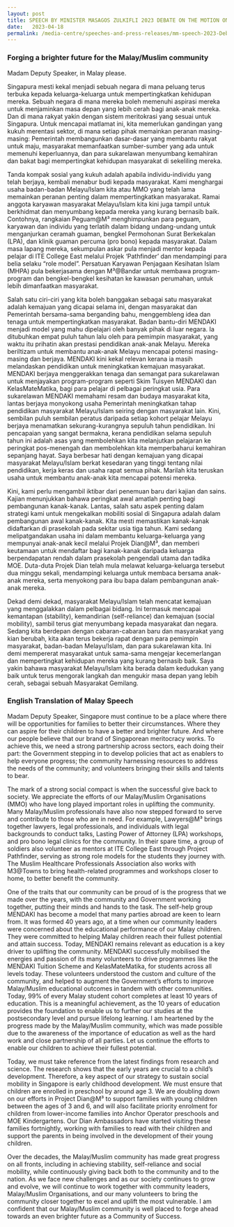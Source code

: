 ```yaml
---
layout: post
title: SPEECH BY MINISTER MASAGOS ZULKIFLI 2023 DEBATE ON THE MOTION ON THE ADDRESS OF THANKS FOR THE SPEECH OF THE PRESIDENT  
date:   2023-04-18
permalink: /media-centre/speeches-and-press-releases/mm-speech-2023-Debate-on-the-Motion-of-the-Address-of-Thanks/
---
```


### **Forging a brighter future for the Malay/Muslim community**

Madam Deputy Speaker, in Malay please.  

  

Singapura mesti kekal menjadi sebuah negara di mana peluang terus terbuka kepada keluarga-keluarga untuk mempertingkatkan kehidupan mereka. Sebuah negara di mana mereka boleh memenuhi aspirasi mereka untuk menjaminkan masa depan yang lebih cerah bagi anak-anak mereka. Dan di mana rakyat yakin dengan sistem meritokrasi yang sesuai untuk Singapura. Untuk mencapai matlamat ini, kita memerlukan gandingan yang kukuh merentasi sektor, di mana setiap pihak memainkan peranan masing-masing: Pemerintah membangunkan dasar-dasar yang membantu rakyat untuk maju, masyarakat memanfaatkan sumber-sumber yang ada untuk memenuhi keperluannya, dan para sukarelawan menyumbang kemahiran dan bakat bagi mempertingkat kehidupan masyarakat di sekeliling mereka.   

  

Tanda kompak sosial yang kukuh adalah apabila individu-individu yang telah berjaya, kembali menabur budi kepada masyarakat. Kami menghargai usaha badan-badan Melayu/Islam kita atau MMO yang telah lama memainkan peranan penting dalam mempertingkatkan masyarakat. Ramai anggota karyawan masyarakat Melayu/Islam kita kini juga tampil untuk berkhidmat dan menyumbang kepada mereka yang kurang bernasib baik. Contohnya, rangkaian Peguam@M³ menghimpunkan para peguam, karyawan dan individu yang terlatih dalam bidang undang-undang untuk menganjurkan ceramah guaman, bengkel Permohonan Surat Berkekalan (LPA), dan klinik guaman percuma (pro bono) kepada masyarakat. Dalam masa lapang mereka, sekumpulan askar pula menjadi mentor kepada pelajar di ITE College East melalui Projek ‘Pathfinder’ dan mendampingi para belia selaku “role model”. Persatuan Karyawan Penjagaan Kesihatan Islam (MHPA) pula bekerjasama dengan M³@Bandar untuk membawa program-program dan bengkel-bengkel kesihatan ke kawasan perumahan, untuk lebih dimanfaatkan masyarakat.   

  

Salah satu ciri-ciri yang kita boleh banggakan sebagai satu masyarakat adalah kemajuan yang dicapai selama ini, dengan masyarakat dan Pemerintah bersama-sama berganding bahu, menggembleng idea dan tenaga untuk mempertingkatkan masyarakat. Badan bantu-diri MENDAKI menjadi model yang mahu dipelajari oleh banyak pihak di luar negara. Ia ditubuhkan empat puluh tahun lalu oleh para pemimpin masyarakat, yang waktu itu prihatin akan prestasi pendidikan anak-anak Melayu. Mereka beriltizam untuk membantu anak-anak Melayu mencapai potensi masing-masing dan berjaya. MENDAKI kini kekal relevan kerana ia masih melandaskan pendidikan untuk meningkatkan kemajuan masyarakat. MENDAKI berjaya menggerakkan tenaga dan semangat para sukarelawan untuk menjayakan program-program seperti Skim Tuisyen MENDAKI dan KelasMateMatika, bagi para pelajar di pelbagai peringkat usia. Para sukarelawan MENDAKI memahami resam dan budaya masyarakat kita, lantas berjaya monyokong usaha Pemerintah meningkatkan tahap pendidikan masyarakat Melayu/Islam seiring dengan masyarakat lain. Kini, sembilan puluh sembilan peratus daripada setiap kohort pelajar Melayu berjaya menamatkan sekurang-kurangnya sepuluh tahun pendidikan. Ini pencapaian yang sangat bermakna, kerana pendidikan selama sepuluh tahun ini adalah asas yang membolehkan kita melanjutkan pelajaran ke peringkat pos-menengah dan membolehkan kita memperbaharui kemahiran sepanjang hayat. Saya berbesar hati dengan kemajuan yang dicapai masyarakat Melayu/Islam berkat kesedaran yang tinggi tentang nilai pendidikan, kerja keras dan usaha rapat semua pihak. Marilah kita teruskan usaha untuk membantu anak-anak kita mencapai potensi mereka.   

  

Kini, kami perlu mengambil iktibar dari penemuan baru dari kajian dan sains. Kajian menunjukkan bahawa peringkat awal amatlah penting bagi pembangunan kanak-kanak. Lantas, salah satu aspek penting dalam strategi kami untuk mengekalkan mobiliti sosial di Singapura adalah dalam pembangunan awal kanak-kanak. Kita mesti memastikan kanak-kanak didaftarkan di prasekolah pada sekitar usia tiga tahun. Kami sedang melipatgandakan usaha ini dalam membantu keluarga-keluarga yang mempunyai anak-anak kecil melalui Projek Dian@M³, dan memberi keutamaan untuk mendaftar bagi kanak-kanak daripada keluarga berpendapatan rendah dalam prasekolah pengendali utama dan tadika MOE. Duta-duta Projek Dian telah mula melawat keluarga-keluarga tersebut dua minggu sekali, mendampingi keluarga untuk membaca bersama anak-anak mereka, serta menyokong para ibu bapa dalam pembangunan anak-anak mereka.   

  

Dekad demi dekad, masyarakat Melayu/Islam telah mencatat kemajuan yang menggalakkan dalam pelbagai bidang. Ini termasuk mencapai kemantapan (stability), kemandirian (self-reliance) dan kemajuan (social mobility), sambil terus giat menyumbang kepada masyarakat dan negara. Sedang kita berdepan dengan cabaran-cabaran baru dan masyarakat yang kian berubah, kita akan terus bekerja rapat dengan para pemimpin masyarakat, badan-badan Melayu/Islam, dan para sukarelawan kita. Ini demi mempererat masyarakat untuk sama-sama mengejar kecemerlangan dan mempertingkat kehidupan mereka yang kurang bernasib baik. Saya yakin bahawa masyarakat Melayu/Islam kita berada dalam kedudukan yang baik untuk terus mengorak langkah dan mengukir masa depan yang lebih cerah, sebagai sebuah Masyarakat Gemilang.   

### **English Translation of Malay Speech**

Madam Deputy Speaker, Singapore must continue to be a place where there will be opportunities for families to better their circumstances. Where they can aspire for their children to have a better and brighter future. And where our people believe that our brand of Singaporean meritocracy works. To achieve this, we need a strong partnership across sectors, each doing their part: the Government stepping in to develop policies that act as enablers to help everyone progress; the community harnessing resources to address the needs of the community; and volunteers bringing their skills and talents to bear.   
  
The mark of a strong social compact is when the successful give back to society. We appreciate the efforts of our Malay/Muslim Organisations (MMO) who have long played important roles in uplifting the community. Many Malay/Muslim professionals have also now stepped forward to serve and contribute to those who are in need. For example, Lawyers@M³ brings together lawyers, legal professionals, and individuals with legal backgrounds to conduct talks, Lasting Power of Attorney (LPA) workshops, and pro bono legal clinics for the community. In their spare time, a group of soldiers also volunteer as mentors at ITE College East through Project Pathfinder, serving as strong role models for the students they journey with. The Muslim Healthcare Professionals Association also works with M3@Towns to bring health-related programmes and workshops closer to home, to better benefit the community.   
  
One of the traits that our community can be proud of is the progress that we made over the years, with the community and Government working together, putting their minds and hands to the task. The self-help group MENDAKI has become a model that many parties abroad are keen to learn from. It was formed 40 years ago, at a time when our community leaders were concerned about the educational performance of our Malay children. They were committed to helping Malay children reach their fullest potential and attain success. Today, MENDAKI remains relevant as education is a key driver to uplifting the community. MENDAKI successfully mobilised the energies and passion of its many volunteers to drive programmes like the MENDAKI Tuition Scheme and KelasMateMatika, for students across all levels today. These volunteers understood the custom and culture of the community, and helped to augment the Government’s efforts to improve Malay/Muslim educational outcomes in tandem with other communities. Today, 99% of every Malay student cohort completes at least 10 years of education. This is a meaningful achievement, as the 10 years of education provides the foundation to enable us to further our studies at the postsecondary level and pursue lifelong learning. I am heartened by the progress made by the Malay/Muslim community, which was made possible due to the awareness of the importance of education as well as the hard work and close partnership of all parties. Let us continue the efforts to enable our children to achieve their fullest potential.    
  
Today, we must take reference from the latest findings from research and science. The research shows that the early years are crucial to a child’s development. Therefore, a key aspect of our strategy to sustain social mobility in Singapore is early childhood development. We must ensure that children are enrolled in preschool by around age 3. We are doubling down on our efforts in Project Dian@M³ to support families with young children between the ages of 3 and 6, and will also facilitate priority enrolment for children from lower-income families into Anchor Operator preschools and MOE Kindergartens. Our Dian Ambassadors have started visiting these families fortnightly, working with families to read with their children and support the parents in being involved in the development of their young children.   
  
Over the decades, the Malay/Muslim community has made great progress on all fronts, including in achieving stability, self-reliance and social mobility, while continuously giving back both to the community and to the nation. As we face new challenges and as our society continues to grow and evolve, we will continue to work together with community leaders, Malay/Muslim Organisations, and our many volunteers to bring the community closer together to excel and uplift the most vulnerable. I am confident that our Malay/Muslim community is well placed to forge ahead towards an even brighter future as a Community of Success.   
